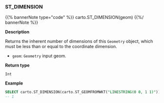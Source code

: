 ### ST_DIMENSION

{{% bannerNote type="code" %}}
carto.ST_DIMENSION(geom)
{{%/ bannerNote %}}

**Description**

Returns the inherent number of dimensions of this `Geometry` object, which must be less than or equal to the coordinate dimension.

* `geom`: `Geometry` input geom.

**Return type**

`Int`

**Example**

``` sql
SELECT carto.ST_DIMENSION(carto.ST_GEOMFROMWKT("LINESTRING(0 0, 1 1)"));
-- 1
```